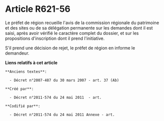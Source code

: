 # Article R621-56

Le préfet de région recueille l'avis de la commission régionale du patrimoine et des sites ou de sa délégation permanente sur
les demandes dont il est saisi, après avoir vérifié le caractère complet du dossier, et sur les propositions d'inscription
dont il prend l'initiative.

S'il prend une décision de rejet, le préfet de région en informe le demandeur.

**Liens relatifs à cet article**

	**Anciens textes**:

	  - Décret n°2007-487 du 30 mars 2007 - art. 37 (Ab)

	**Créé par**:

	  - Décret n°2011-574 du 24 mai 2011  - art.

	**Codifié par**:

	  - Décret n°2011-574 du 24 mai 2011 Annexe - art.
